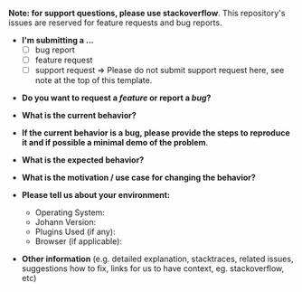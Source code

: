 **Note: for support questions, please use stackoverflow**. This repository's issues are
reserved for feature requests and bug reports.

- **I'm submitting a ...**
  - [ ] bug report
  - [ ] feature request
  - [ ] support request => Please do not submit support request here, see note at the
        top of this template.

* **Do you want to request a _feature_ or report a _bug_?**

- **What is the current behavior?**

* **If the current behavior is a bug, please provide the steps to reproduce it and if
  possible a minimal demo of the problem**.

- **What is the expected behavior?**

* **What is the motivation / use case for changing the behavior?**

- **Please tell us about your environment:**

  - Operating System:
  - Johann Version:
  - Plugins Used (if any):
  - Browser (if applicable):

* **Other information** (e.g. detailed explanation, stacktraces, related issues,
  suggestions how to fix, links for us to have context, eg. stackoverflow, etc)
